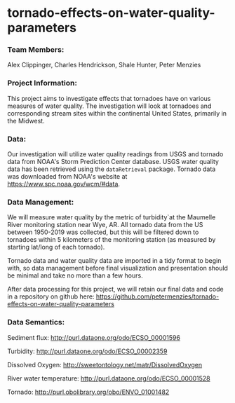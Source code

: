 # tornado-effects-on-water-quality-parameters

### Team Members:

Alex Clippinger,
Charles Hendrickson,
Shale Hunter,
Peter Menzies

### Project Information:

This project aims to investigate effects that tornadoes have on various measures of water quality. The investigation will look at tornadoes and corresponding stream sites within the continental United States, primarily in the Midwest. 

### Data:

Our investigation will utilize water quality readings from USGS and tornado data from NOAA's Storm Prediction Center database. USGS water quality data has been retrieved using the `dataRetrieval` package. Tornado data was downloaded from NOAA's website at https://www.spc.noaa.gov/wcm/#data.

### Data Management:

We will measure water quality by the metric of turbidity`at the Maumelle River monitoring station near Wye, AR. All tornado data from the US between 1950-2019 was collected, but this will be filtered down to tornadoes within 5 kilometers of the monitoring station (as measured by starting lat/long of each tornado).

Tornado data and water quality data are imported in a tidy format to begin with, so data management before final visualization and presentation should be minimal and take no more than a few hours.

After data processing for this project, we will retain our final data and code in a repository on github here: https://github.com/petermenzies/tornado-effects-on-water-quality-parameters

### Data Semantics:

Sediment flux: http://purl.dataone.org/odo/ECSO_00001596

Turbidity: http://purl.dataone.org/odo/ECSO_00002359

Dissolved Oxygen: http://sweetontology.net/matr/DissolvedOxygen

River water temperature: http://purl.dataone.org/odo/ECSO_00001528

Tornado: http://purl.obolibrary.org/obo/ENVO_01001482
